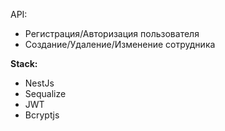 API:
+ Регистрация/Авторизация пользователя
+ Создание/Удаление/Изменение сотрудника

**Stack:**
+ NestJs
+ Sequalize
+ JWT
+ Bcryptjs
